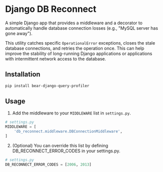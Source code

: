 # Django DB Reconnect

A simple Django app that provides a middleware and a decorator to automatically handle database connection losses (e.g., "MySQL server has gone away").

This utility catches specific `OperationalError` exceptions, closes the stale database connections, and retries the operation once. This can help improve the stability of long-running Django applications or applications with intermittent network access to the database.

## Installation

```bash
pip install bear-django-query-profiler
```

## Usage

1.  Add the middleware to your `MIDDLEWARE` list in `settings.py`.

```python
# settings.py
MIDDLEWARE = [
    'db_reconnect.middleware.DBConnectionMiddleware',
]
```

2.  (Optional) You can override this list by defining DB_RECONNECT_ERROR_CODES in your settings.py.

```python
# settings.py
DB_RECONNECT_ERROR_CODES = [2006, 2013]
```